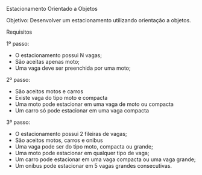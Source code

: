 Estacionamento Orientado a Objetos

Objetivo: Desenvolver um estacionamento utilizando orientação a objetos.

Requisitos

1º passo:
- O estacionamento possui N vagas;
- São aceitas apenas moto;
- Uma vaga deve ser preenchida por uma moto;

2º passo:
- São aceitos motos e carros
- Existe vaga do tipo moto e compacta
- Uma moto pode estacionar em uma vaga de moto ou compacta
- Um carro só pode estacionar em uma vaga compacta

3º passo:
- O estacionamento possui 2 fileiras de vagas;
- São aceitos motos, carros e onibus
- Uma vaga pode ser do tipo moto, compacta ou grande;
- Uma moto pode estacionar em qualquer tipo de vaga;
- Um carro pode estacionar em uma vaga compacta ou uma vaga grande;
- Um onibus pode estacionar em 5 vagas grandes consecutivas.
